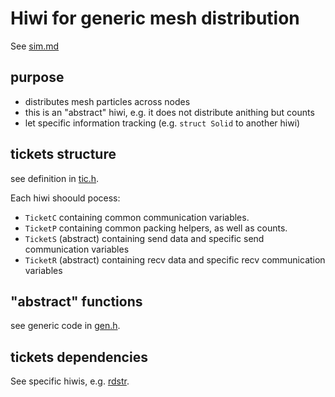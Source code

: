 # Hiwi for generic mesh distribution

See [sim.md](../sim.md)

## purpose

* distributes mesh particles across nodes
* this is an "abstract" hiwi, e.g. it does not distribute anithing but counts
* let specific information tracking (e.g. `struct Solid` to another hiwi)

## tickets structure

see definition in [tic.h](../../src/mdstr/tic.h).

Each hiwi shoould pocess:
* `TicketC` containing common communication variables.
* `TicketP` containing common packing helpers, as well as counts.
* `TicketS` (abstract) containing send data and specific send communication variables
* `TicketR` (abstract) containing recv data and specific recv communication variables

## "abstract" functions

see generic code in [gen.h](../../src/mdstr/gen.h).

## tickets dependencies

See specific hiwis, e.g. [rdstr](../rdstr/rdstr.md).
